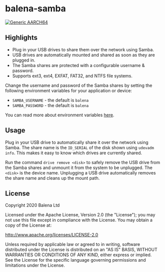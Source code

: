 # balena-samba
[![Generic AARCH64](https://github.com/Fraunhofer-IPA-OE420/balena-samba/actions/workflows/AARCH64.yml/badge.svg)](https://github.com/Fraunhofer-IPA-OE420/balena-samba/actions/workflows/AARCH64.yml)


## Highlights
- Plug in your USB drives to share them over the network using Samba.
- USB drives are automatically mounted and shared as soon as they are plugged in.
- The Samba shares are protected with a configurable username & password.
- Supports ext3, ext4, EXFAT, FAT32, and NTFS file systems.

Change the username and password of the Samba shares by setting the following environment variables for your application or device:
- `SAMBA_USERNAME` - the default is `balena`
- `SAMBA_PASSWORD` - the default is `balena`
 
You can read more about environment variables [here](https://www.balena.io/docs/learn/manage/serv-vars/#fleet-environment-and-service-variables).

## Usage
Plug in your USB drive to automatically share it over the network using Samba.  The share name is the `ID_SERIAL` of the disk shown using `udevadm info`.  This makes it easy to know which drives are currently shared.

Run the command `drive remove <disk>` to safely remove the USB drive from the Samba shares and unmount it from the system to be unplugged. The `<disk>` is the device name.  Unplugging a USB drive automatically removes the share name and cleans up the mount path.

## License
Copyright 2020 Balena Ltd

Licensed under the Apache License, Version 2.0 (the "License"); you may not use this file except in compliance with the License. You may obtain a copy of the License at:

http://www.apache.org/licenses/LICENSE-2.0

Unless required by applicable law or agreed to in writing, software distributed under the License is distributed on an "AS IS" BASIS, WITHOUT WARRANTIES OR CONDITIONS OF ANY KIND, either express or implied. See the License for the specific language governing permissions and limitations under the License.
